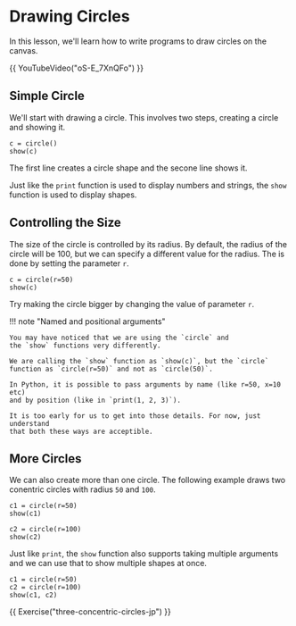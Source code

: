 # Drawing Circles

In this lesson, we'll learn how to write programs to draw circles on the
canvas.

{{ YouTubeVideo("oS-E_7XnQFo") }}

## Simple Circle

We'll start with drawing a circle. This involves two steps, creating a
circle and showing it.

```{.python .joy .example #one-circle}
c = circle()
show(c)
```

The first line creates a circle shape and the secone line shows it.

Just like the `print` function is used to display numbers and strings,
the `show` function is used to display shapes.

## Controlling the Size

The size of the circle is controlled by its radius. By default, the
radius of the circle will be 100, but we can specify a different value
for the radius. The is done by setting the parameter `r`.

```{.python .joy .example #circle-with-radius}
c = circle(r=50)
show(c)
```

Try making the circle bigger by changing the value of parameter `r`.

!!! note "Named and positional arguments"

    You may have noticed that we are using the `circle` and
    the `show` functions very differently.

    We are calling the `show` function as `show(c)`, but the `circle`
    function as `circle(r=50)` and not as `circle(50)`.

    In Python, it is possible to pass arguments by name (like r=50, x=10 etc)
    and by position (like in `print(1, 2, 3)`).

    It is too early for us to get into those details. For now, just understand
    that both these ways are acceptible.

## More Circles

We can also create more than one circle. The following example draws
two conentric circles with radius `50` and `100`.

```{.python .joy .example #two-circles}
c1 = circle(r=50)
show(c1)

c2 = circle(r=100)
show(c2)
```

Just like `print`, the `show` function also supports taking multiple
arguments and we can use that to show multiple shapes at once.

```{.joy .example #two-circles}
c1 = circle(r=50)
c2 = circle(r=100)
show(c1, c2)
```

{{ Exercise("three-concentric-circles-jp") }}
